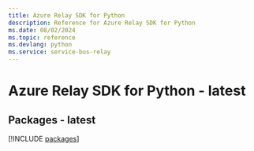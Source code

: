 ```yaml
---
title: Azure Relay SDK for Python
description: Reference for Azure Relay SDK for Python
ms.date: 08/02/2024
ms.topic: reference
ms.devlang: python
ms.service: service-bus-relay
---
```

# Azure Relay SDK for Python - latest
## Packages - latest
[!INCLUDE [packages](relay-index.md)]